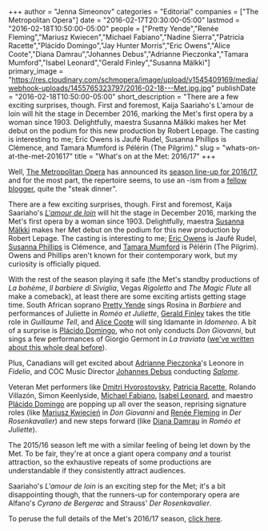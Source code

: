 +++
author = "Jenna Simeonov"
categories = "Editorial"
companies = ["The Metropolitan Opera"]
date = "2016-02-17T20:30:00-05:00"
lastmod = "2016-02-18T10:50:00-05:00"
people = ["Pretty Yende","Renée Fleming","Mariusz Kwiecen","Michael Fabiano","Nadine Sierra","Patricia Racette","Plácido Domingo","Jay Hunter Morris","Eric Owens","Alice Coote","Diana Damrau","Johannes Debus","Adrianne Pieczonka","Tamara Mumford","Isabel Leonard","Gerald Finley","Susanna Mälkki"]
primary_image = "https://res.cloudinary.com/schmopera/image/upload/v1545409169/media/webhook-uploads/1455765323797/2016-02-18---Met.jpg.jpg"
publishDate = "2016-02-18T10:50:00-05:00"
short_description = "There are a few exciting surprises, though. First and foremost, Kaija Saariaho&#039;s L&#039;amour de loin will hit the stage in December 2016, marking the Met&#039;s first opera by a woman since 1903. Delightfully, maestra Susanna Mälkki makes her Met debut on the podium for this new production by Robert Lepage. The casting is interesting to me; Eric Owens is Jaufé Rudel, Susanna Phillips is Clémence, and Tamara Mumford is Pélérin (The Pilgrim)."
slug = "whats-on-at-the-met-201617"
title = "What&#039;s on at the Met: 2016/17"
+++

Well, [The Metropolitan Opera](/scene/people/metropolitan-opera/) has announced its [season line-up for 2016/17](http://www.metopera.org/Season/2016-17-Season/), and for the most part, the repertoire seems, to use an -ism from a [fellow blogger](https://operaramblings.wordpress.com/), quite the "steak dinner".

There are a few exciting surprises, though. First and foremost, Kaija Saariaho's [*L'amour de loin*](http://www.metopera.org/Season/2016-17-Season/amour-de-loin-saariaho-tickets/) will hit the stage in December 2016, marking the Met's first opera by a woman since 1903. Delightfully, maestra [Susanna Mälkki](/scene/people/susanna-malkki/) makes her Met debut on the podium for this new production by Robert Lepage. The casting is interesting to me; [Eric Owens](/scene/people/eric-owens/) is Jaufé Rudel, [Susanna Phillips](/scene/people/susanna-phillips/) is Clémence, and [Tamara Mumford](/scene/people/tamara-mumford/) is Pélérin (The Pilgrim). Owens and Phillips aren't known for their contemporary work, but my curiosity is officially piqued.

With the rest of the season playing it safe (the Met's standby productions of *La bohème*, *Il barbiere di Siviglia*, Vegas *Rigoletto* and *The Magic Flute* all make a comeback), at least there are some exciting artists getting stage time. South African soprano [Pretty Yende](/scene/people/pretty-yende/) sings Rosina in *Barbiere* and performances of Juliette in *Roméo et Juliette*, [Gerald Finley](/scene/people/gerald-finley/) takes the title role in *Guillaume Tell*, and [Alice Coote](/scene/people/alice-coote/) will sing Idamante in *Idomeneo*. A bit of a surprise is [Plácido Domingo](/scene/people/placido-domingo/), who not only conducts *Don Giovanni*, but sings a few performances of Giorgio Germont in *La traviata* ([we've written about this whole deal before](/placido-baritones-ripple/)).

Plus, Canadians will get excited about [Adrianne Pieczonka](/scene/people/adrianne-pieczonka/)'s Leonore in *Fidelio*, and COC Music Director [Johannes Debus](/scene/people/johannes-debus/) conducting [*Salome*](http://www.metopera.org/Season/2016-17-Season/salome-strauss-tickets/).

Veteran Met performers like [Dmitri Hvorostovsky](/scene/people/dmitri-hvorostovsky/), [Patricia Racette](/scene/people/patricia-racette/), Rolando Villazón, Simon Keenlyside, [Michael Fabiano](/scene/people/michael-fabiano/), [Isabel Leonard](/scene/people/isabel-leonard/), and maestro [Plácido Domingo](/scene/people/placido-domingo/) are popping up all over the season, reprising signature roles (like [Mariusz Kwiecień](/scene/people/mariusz-kwiecien/) in *Don Giovanni* and [Renée Fleming](/scene/people/renee-fleming/) in *Der Rosenkavalier*) and new steps forward (like [Diana Damrau](/scene/people/diana-damrau/) in *Roméo et Juliette*).

The 2015/16 season left me with a similar feeling of being let down by the Met. To be fair, they're at once a giant opera company *and* a tourist attraction, so the exhaustive repeats of some productions are understandable if they consistently attract audiences.

Saariaho's *L'amour de loin* is an exciting step for the Met; it's a bit disappointing though, that the runners-up for contemporary opera are Alfano's *Cyrano de Bergerac* and Strauss' *Der Rosenkavalier*.

To peruse the full details of the Met's 2016/17 season, [click here](http://www.metopera.org/Season/2016-17-Season/).

